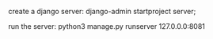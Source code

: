 create a django server: django-admin startproject server;

run the server: python3 manage.py runserver 127.0.0.0:8081
